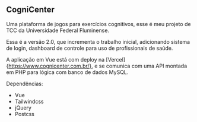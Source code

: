 ## CogniCenter

Uma plataforma de jogos para exercícios cognitivos, esse é meu projeto de TCC da Universidade Federal Fluminense.

Essa é a versão 2.0, que incrementa o trabalho inicial, adicionando sistema de login, dashboard de controle para uso
de profissionais de saúde.


A aplicação em Vue está com deploy na [Vercel]{https://www.cognicenter.com.br/}, e se comunica com uma API montada em PHP
para lógica com banco de dados MySQL.


Dependências:
* Vue
* Tailwindcss
* jQuery
* Postcss

